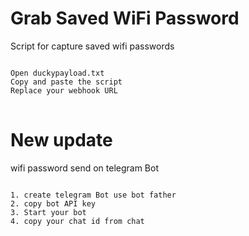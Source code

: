 # Grab Saved WiFi Password 
Script for capture saved wifi passwords
<pre>
<code>
Open duckypayload.txt
Copy and paste the script
Replace your webhook URL
</code>
</pre>


# New update 
wifi password send on telegram Bot 
<pre>
<code>
1. create telegram Bot use bot father 
2. copy bot API key
3. Start your bot
4. copy your chat id from chat
</code>
</pre>

